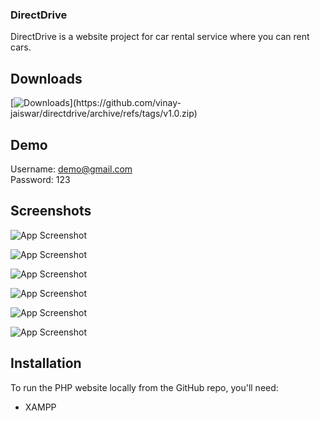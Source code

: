 ### DirectDrive

DirectDrive is a website project for car rental service where you can rent cars.


## Downloads

[![Downloads]([https://img.shields.io/github/downloads/vinay-jaiswar/directdrive/directdrive/total.svg](https://img.shields.io/github/downloads/vinay-jaiswar/directdrive/total))](https://github.com/vinay-jaiswar/directdrive/archive/refs/tags/v1.0.zip)


## Demo

Username: demo@gmail.com  
Password: 123


## Screenshots

![App Screenshot](https://i.ibb.co/wNG8GQ3/HOME-PAGE.png)

![App Screenshot](https://i.ibb.co/Tvqtdm5/LOGIN-PAGE.png)

![App Screenshot](https://i.ibb.co/hXXxt0X/BOOKING-HISTORY-PAGE-1.png)

![App Screenshot](https://i.ibb.co/5j5WWSr/CONTACT-US-PAGE.png)

![App Screenshot](https://i.ibb.co/C0F0GgC/PRIVACY-POLICY.png)

![App Screenshot](https://i.ibb.co/sws3vC6/ADMIN-DASHBOARD-PAGE.png)

## Installation

To run the PHP website locally from the GitHub repo, you'll need:

- XAMPP
